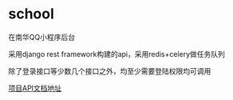 # school
在南华QQ小程序后台

采用django rest framework构建的api，采用redis+celery做任务队列

除了登录接口等少数几个接口之外，均至少需要登陆权限均可调用

[项目API文档地址](https://www.showdoc.cc/dreamcoin?page_id=4070409195522339)
